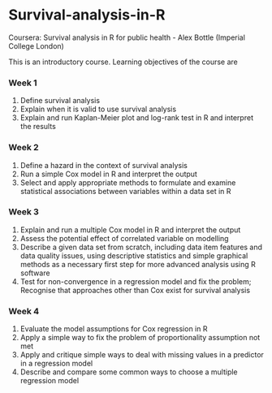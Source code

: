 # Survival-analysis-in-R
Coursera: Survival analysis in R for public health - Alex Bottle (Imperial College London)

This is an introductory course. Learning objectives of the course are
### Week 1 ###
1. Define survival analysis
2. Explain when it is valid to use survival analysis
3. Explain and run Kaplan-Meier plot and log-rank test in R and interpret the results

### Week 2 ###
1. Define a hazard in the context of survival analysis 
2. Run a simple Cox model in R and interpret the output
3. Select and apply appropriate methods to formulate and examine statistical associations between variables within a data set in R

### Week 3 ###
1. Explain and run a multiple Cox model in R and interpret the output
2. Assess the potential effect of correlated variable on modelling
3. Describe a given data set from scratch, including data item features and data quality issues, using descriptive statistics and simple graphical methods as a necessary first step for more advanced analysis using R software
4. Test for non-convergence in a regression model and fix the problem; Recognise that approaches other than Cox exist for survival analysis

### Week 4 ###
1. Evaluate the model assumptions for Cox regression in R
2. Apply a simple way to fix the problem of proportionality assumption not met
3. Apply and critique simple ways to deal with missing values in a predictor in a regression model
4. Describe and compare some common ways to choose a multiple regression model
